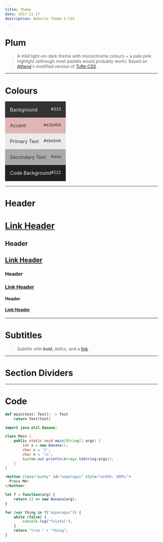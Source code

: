 ```yaml
---
title: Theme
date: 2017-11-17
description: Website Theme & CSS
...
```


# Plum
> A mild light-on-dark theme with monochrome colours + a pale pink highlight
> (although most pastels would probably work). Based on
> [Athena](https://github.com/apas/athena)'s modified version of
> [Tufte CSS](https://edwardtufte.github.io/tufte-css/).

* * *

# Colours
<table style="text-align: left;">
    <tbody>
        <tr>
        <td style="background-color: #333; color: #ebebeb; padding: 1em;">
            Background <code style="float: right;">#333</code>
        </td>
        </tr>
        <tr>
        <td style="background-color: #e1b4b6; color: #333; padding: 1em;">
            Accent <code style="float: right;">#e1b4b6</code>
        </td>
        </tr>
        <tr>
        <td style="background-color: #ebebeb; color: #333; padding: 1em;">
            Primary Text <code style="float: right">#ebebeb</code>
        </td>
        </tr>
        <tr>
        <td style="background-color: #aaa; color: #333; padding: 1em;">
            Secondary Text <code style="float: right;">#aaa</code>
        </td>
        </tr>
        <tr>
        <td style="background-color: #222; color: #ebebeb; padding: 1em;">
            Code Background <code style="float: right;">#222</code>
        </td>
        </tr>
    </tbody>
</table>

* * *

# Header
# [Link Header](#)
## Header
## [Link Header](#)
### Header
### [Link Header](#)
#### Header
#### [Link Header](#)

* * *

# Subtitles

> Subtitle with __bold__, _italics_, and a [link](#).

* * *

# Section Dividers

* * *

# Code

```python
def main(test: Test): -> Test
    return Test(test)
```

```java
import java.util.Banana;

class Main {
    public static void main(String[] args) {
        int x = new Banana();
        char c = 'C';
        char n = '\n';
        System.out.println(Arrays.toString(args));
    }
}
```

```html
<button class="pushy" id="asparagus" style="width: 100%;">
  Press Me!
</button>
```

```javascript
let f = function(arg) {
    return () => new Banana(arg);
}

for (var thing in f("asparagus")) {
    while (false) {
        console.log("falafel");
    }
    return "true " + "thing";
}
```
